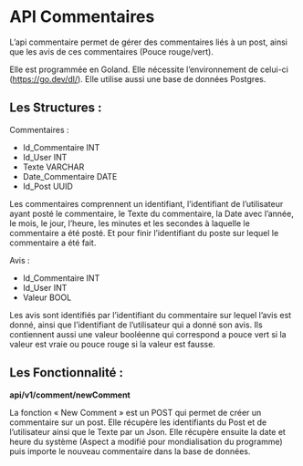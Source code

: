 # API Commentaires

L’api commentaire permet de gérer des commentaires liés à un post, ainsi que les avis de ces commentaires (Pouce rouge/vert).

Elle est programmée en Goland. Elle nécessite l’environnement de celui-ci (https://go.dev/dl/).
Elle utilise aussi une base de données Postgres.

## Les Structures :
Commentaires :
- Id_Commentaire      INT
- Id_User             INT
- Texte               VARCHAR
- Date_Commentaire    DATE
- Id_Post             UUID

Les commentaires comprennent un identifiant, l’identifiant de l’utilisateur ayant posté le commentaire, le Texte du commentaire, la Date avec l’année, le mois, le jour, l’heure, les minutes et les secondes à laquelle le commentaire a été posté. Et pour finir l’identifiant du poste sur lequel le commentaire a été fait.


Avis : 
- Id_Commentaire  INT
- Id_User INT
- Valeur  BOOL

Les avis sont identifiés par l’identifiant du commentaire sur lequel l’avis est donné, ainsi que l’identifiant de l’utilisateur qui a donné son avis. Ils contiennent aussi une valeur booléenne qui correspond a pouce vert si la valeur est vraie ou pouce rouge si la valeur est fausse.

## Les Fonctionnalité : 

**api/v1/comment/newComment**

La fonction « New Comment » est un POST qui permet de créer un commentaire sur un post. Elle récupère les identifiants du Post et de l’utilisateur ainsi que le Texte par un Json. Elle récupère ensuite la date et heure du système (Aspect a modifié pour mondialisation du programme) puis importe le nouveau commentaire dans la base de données.
